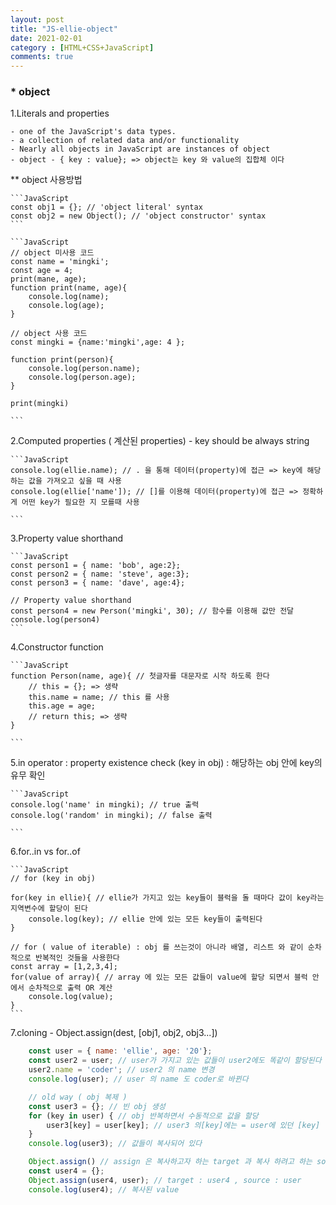 ```yaml
---
layout: post
title: "JS-ellie-object"
date: 2021-02-01
category : [HTML+CSS+JavaScript]
comments: true
---
```


### * object

1.Literals and properties

    - one of the JavaScript's data types.
    - a collection of related data and/or functionality
    - Nearly all objects in JavaScript are instances of object
    - object - { key : value}; => object는 key 와 value의 집합체 이다


** object 사용방법

    ```JavaScript
    const obj1 = {}; // 'object literal' syntax
    const obj2 = new Object(); // 'object constructor' syntax
    ```

    ```JavaScript
    // object 미사용 코드
    const name = 'mingki';
    const age = 4;
    print(mane, age);
    function print(name, age){
        console.log(name);
        console.log(age);
    }

    // object 사용 코드
    const mingki = {name:'mingki',age: 4 };

    function print(person){
        console.log(person.name);
        console.log(person.age);
    }

    print(mingki)

    ```

2.Computed properties ( 계산된 properties)
    - key should be always string

    ```JavaScript
    console.log(ellie.name); // . 을 통해 데이터(property)에 접근 => key에 해당하는 값을 가져오고 싶을 때 사용
    console.log(ellie['name']); // []를 이용해 데이터(property)에 접근 => 정확하게 어떤 key가 필요한 지 모를때 사용

    ```

3.Property value shorthand

    ```JavaScript
    const person1 = { name: 'bob', age:2};
    const person2 = { name: 'steve', age:3};
    const person3 = { name: 'dave', age:4};

    // Property value shorthand
    const person4 = new Person('mingki', 30); // 함수를 이용해 값만 전달 
    console.log(person4)
    ```

4.Constructor function

    ```JavaScript
    function Person(name, age){ // 첫글자를 대문자로 시작 하도록 한다
        // this = {}; => 생략
        this.name = name; // this 를 사용
        this.age = age;
        // return this; => 생략
    }

    ```

5.in operator : property existence check (key in obj) : 해당하는 obj 안에 key의 유무 확인

    ```JavaScript
    console.log('name' in mingki); // true 출력
    console.log('random' in mingki); // false 출력

    ```

6.for..in vs for..of

    ```JavaScript
    // for (key in obj)

    for(key in ellie){ // ellie가 가지고 있는 key들이 블럭을 돌 때마다 값이 key라는 지역변수에 할당이 된다
        console.log(key); // ellie 안에 있는 모든 key들이 출력된다
    }

    // for ( value of iterable) : obj 를 쓰는것이 아니라 배열, 리스트 와 같이 순차적으로 반복적인 것들을 사용한다
    const array = [1,2,3,4];
    for(value of array){ // array 에 있는 모든 값들이 value에 할당 되면서 블럭 안에서 순차적으로 출력 OR 계산
        console.log(value);
    }
    ```

7.cloning 
    - Object.assign(dest, [obj1, obj2, obj3...])
        
```JavaScript
    const user = { name: 'ellie', age: '20'};
    const user2 = user; // user가 가지고 있는 값들이 user2에도 똑같이 할당된다
    user2.name = 'coder'; // user2 의 name 변경
    console.log(user); // user 의 name 도 coder로 바뀐다

    // old way ( obj 복제 )
    const user3 = {}; // 빈 obj 생성
    for (key in user) { // obj 반복하면서 수동적으로 값을 할당 
        user3[key] = user[key]; // user3 의[key]에는 = user에 있던 [key] 를 할당 해준다
    }
    console.log(user3); // 값들이 복사되어 있다

    Object.assign() // assign 은 복사하고자 하는 target 과 복사 하려고 하는 source 를 같이 전달해주고 return 값은 target 과 source 가 혼합된 값이 리턴된다
    const user4 = {};
    Object.assign(user4, user); // target : user4 , source : user
    console.log(user4); // 복사된 value
```

 






